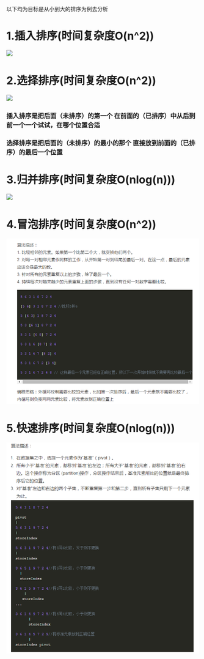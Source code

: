 以下均为目标是从小到大的排序为例去分析

# 1.插入排序(时间复杂度O(n^2))

<image src="img/1.jpg">

# 2.选择排序(时间复杂度O(n^2))

<image src="img/2.jpg">



### 插入排序是把后面（未排序）的第一个 在前面的（已排序）中从后到前一个一个试试，在哪个位置合适

### 选择排序是把后面的（未排序）的最小的那个 直接放到前面的（已排序）的最后一个位置


# 3.归并排序(时间复杂度O(nlog(n)))

<image src="img/3.jpg">


# 4.冒泡排序(时间复杂度O(n^2))

<img src="img/4.jpg">

# 5.快速排序(时间复杂度O(nlog(n)))

<img src="img/5.jpg">

